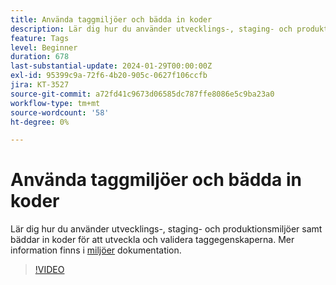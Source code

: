 ```yaml
---
title: Använda taggmiljöer och bädda in koder
description: Lär dig hur du använder utvecklings-, staging- och produktionsmiljöer samt bäddar in koder för att utveckla och validera taggegenskaperna.
feature: Tags
level: Beginner
duration: 678
last-substantial-update: 2024-01-29T00:00:00Z
exl-id: 95399c9a-72f6-4b20-905c-0627f106ccfb
jira: KT-3527
source-git-commit: a72fd41c9673d06585dc787ffe8086e5c9ba23a0
workflow-type: tm+mt
source-wordcount: '58'
ht-degree: 0%

---
```


# Använda taggmiljöer och bädda in koder

Lär dig hur du använder utvecklings-, staging- och produktionsmiljöer samt bäddar in koder för att utveckla och validera taggegenskaperna. Mer information finns i [miljöer](https://experienceleague.adobe.com/docs/experience-platform/tags/publish/environments/environments.html) dokumentation.

>[!VIDEO](https://video.tv.adobe.com/v/28729/?learn=on)
